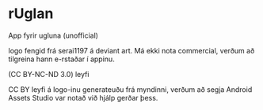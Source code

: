 rUglan
======

App fyrir ugluna (unofficial)

logo fengid frá serai1197 á deviant art.
Má ekki nota commercial, verðum að tilgreina hann e-rstaðar í appinu.

(CC BY-NC-ND 3.0) leyfi

CC BY leyfi á logo-inu generateuðu frá myndinni,
verðum að segja Android Assets Studio var notað við hjálp gerðar þess.
